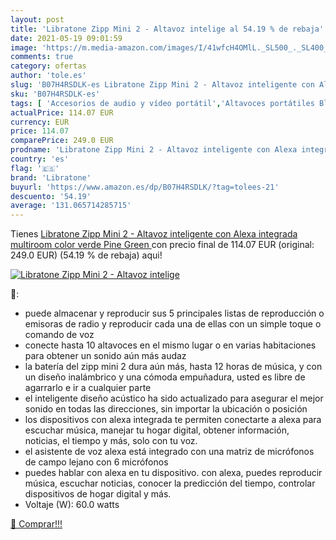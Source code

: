 ```yaml
---
layout: post
title: 'Libratone Zipp Mini 2 - Altavoz intelige al 54.19 % de rebaja'
date: 2021-05-19 09:01:59
image: 'https://m.media-amazon.com/images/I/41wfcH4OMlL._SL500_._SL400_.jpg'
comments: true
category: ofertas
author: 'tole.es'
slug: 'B07H4RSDLK-es Libratone Zipp Mini 2 - Altavoz inteligente con Alexa...'
sku: 'B07H4RSDLK-es'
tags: [ 'Accesorios de audio y vídeo portátil','Altavoces portátiles Bluetooth','Altavoces portátiles y altavoces con puerto dock','Audio y vídeo portátil','Electrónica','alexa','libratone', ]
actualPrice: 114.07 EUR
currency: EUR
price: 114.07
comparePrice: 249.0 EUR
prodname: 'Libratone Zipp Mini 2 - Altavoz inteligente con Alexa integrada multiroom  color verde  Pine Green '
country: 'es'
flag: '🇪🇸'
brand: 'Libratone'
buyurl: 'https://www.amazon.es/dp/B07H4RSDLK/?tag=tolees-21'
descuento: '54.19'
average: '131.065714285715'
---
```


Tienes [Libratone Zipp Mini 2 - Altavoz inteligente con Alexa integrada multiroom  color verde  Pine Green ](https://www.amazon.es/dp/B07H4RSDLK/?tag=tolees-21) con precio final de  114.07 EUR (original: 249.0 EUR) (54.19 %  de rebaja) aqui!

[![Libratone Zipp Mini 2 - Altavoz intelige](https://m.media-amazon.com/images/I/41wfcH4OMlL._SL500_._SL400_.jpg)](https://www.amazon.es/dp/B07H4RSDLK/?tag=tolees-21)

🔎:

- puede almacenar y reproducir sus 5 principales listas de reproducción o emisoras de radio y reproducir cada una de ellas con un simple toque o comando de voz
- conecte hasta 10 altavoces en el mismo lugar o en varias habitaciones para obtener un sonido aún más audaz
- la batería del zipp mini 2 dura aún más, hasta 12 horas de música, y con un diseño inalámbrico y una cómoda empuñadura, usted es libre de agarrarlo e ir a cualquier parte
- el inteligente diseño acústico ha sido actualizado para asegurar el mejor sonido en todas las direcciones, sin importar la ubicación o posición
- los dispositivos con alexa integrada te permiten conectarte a alexa para escuchar música, manejar tu hogar digital, obtener información, noticias, el tiempo y más, solo con tu voz.
- el asistente de voz alexa está integrado con una matriz de micrófonos de campo lejano con 6 micrófonos
- puedes hablar con alexa en tu dispositivo. con alexa, puedes reproducir música, escuchar noticias, conocer la predicción del tiempo, controlar dispositivos de hogar digital y más.
- Voltaje (W): 60.0 watts

[🛒 Comprar!!!](https://www.amazon.es/dp/B07H4RSDLK/?tag=tolees-21)

